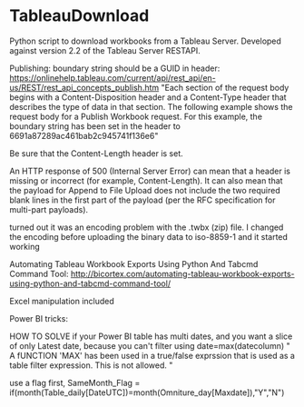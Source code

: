 # TableauDownload
Python script to download workbooks from a Tableau Server.  Developed against version 2.2 of the Tableau Server RESTAPI.

Publishing:
boundary string should be a GUID in header:
https://onlinehelp.tableau.com/current/api/rest_api/en-us/REST/rest_api_concepts_publish.htm
"Each section of the request body begins with a Content-Disposition header and a Content-Type header that describes the type of data in that section. The following example shows the request body for a Publish Workbook request. For this example, the boundary string has been set in the header to 6691a87289ac461bab2c945741f136e6"

Be sure that the Content-Length header is set.

An HTTP response of 500 (Internal Server Error) can mean that a header is missing or incorrect (for example, Content-Length). It can also mean that the payload for Append to File Upload does not include the two required blank lines in the first part of the payload (per the RFC specification for multi-part payloads). 


 turned out it was an encoding problem with the .twbx (zip) file. I changed the encoding before uploading the binary data to iso-8859-1 and it started working


Automating Tableau Workbook Exports Using Python And Tabcmd Command Tool: http://bicortex.com/automating-tableau-workbook-exports-using-python-and-tabcmd-command-tool/


Excel manipulation included


Power BI tricks:


HOW TO SOLVE if your Power BI table has multi dates, and you want a slice of only Latest date, because you can't filter using date=max(datecolumn)
" A fUNCTION 'MAX' has been used in a true/false exprssion that is used as a table filter expression. This is not allowed. "


use a flag first, SameMonth_Flag = if(month(Table_daily[DateUTC])=month(Omniture_day[Maxdate]),"Y","N")

